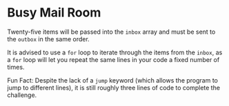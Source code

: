 # Busy Mail Room 

Twenty-five items will be passed into the `inbox` array and must be sent 
to the `outbox` in the same order. 

It is advised to use a `for` loop to iterate through the items from the `inbox`, as 
a `for` loop will let you repeat the same lines in your code a fixed number of times. 

Fun Fact: Despite the lack of a `jump` keyword (which allows the program to jump to 
different lines), it is still roughly three lines of code to complete the challenge. 
